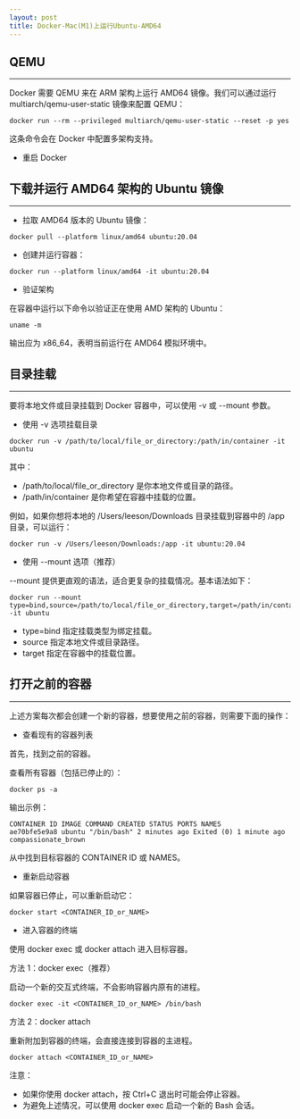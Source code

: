 ```yaml
---
layout: post
title: Docker-Mac(M1)上运行Ubuntu-AMD64
---
```


## QEMU

---

Docker 需要 QEMU 来在 ARM 架构上运行 AMD64 镜像。我们可以通过运行 multiarch/qemu-user-static 镜像来配置 QEMU：

```shell
docker run --rm --privileged multiarch/qemu-user-static --reset -p yes
```

这条命令会在 Docker 中配置多架构支持。

- 重启 Docker

## 下载并运行 AMD64 架构的 Ubuntu 镜像

---

- 拉取 AMD64 版本的 Ubuntu 镜像：

```shell
docker pull --platform linux/amd64 ubuntu:20.04
```

- 创建并运行容器：

```shell
docker run --platform linux/amd64 -it ubuntu:20.04
```

- 验证架构

在容器中运行以下命令以验证正在使用 AMD 架构的 Ubuntu：

```shell
uname -m
```

输出应为 x86_64，表明当前运行在 AMD64 模拟环境中。

## 目录挂载

---

要将本地文件或目录挂载到 Docker 容器中，可以使用 -v 或 --mount 参数。

- 使用 -v 选项挂载目录

```shell
docker run -v /path/to/local/file_or_directory:/path/in/container -it ubuntu
```

其中：

- /path/to/local/file_or_directory 是你本地文件或目录的路径。
- /path/in/container 是你希望在容器中挂载的位置。

例如，如果你想将本地的 /Users/leeson/Downloads 目录挂载到容器中的 /app 目录，可以运行：

```shell
docker run -v /Users/leeson/Downloads:/app -it ubuntu:20.04
```

- 使用 --mount 选项（推荐）

--mount 提供更直观的语法，适合更复杂的挂载情况。基本语法如下：

```shell
docker run --mount type=bind,source=/path/to/local/file_or_directory,target=/path/in/container -it ubuntu
```

- type=bind 指定挂载类型为绑定挂载。
- source 指定本地文件或目录路径。
- target 指定在容器中的挂载位置。

## 打开之前的容器

---

上述方案每次都会创建一个新的容器，想要使用之前的容器，则需要下面的操作：

- 查看现有的容器列表

首先，找到之前的容器。

查看所有容器（包括已停止的）：

```shell
docker ps -a
```

输出示例：

```shell
CONTAINER ID IMAGE COMMAND CREATED STATUS PORTS NAMES
ae70bfe5e9a8 ubuntu "/bin/bash" 2 minutes ago Exited (0) 1 minute ago compassionate_brown
```

从中找到目标容器的 CONTAINER ID 或 NAMES。

- 重新启动容器

如果容器已停止，可以重新启动它：

```shell
docker start <CONTAINER_ID_or_NAME>
```

- 进入容器的终端

使用 docker exec 或 docker attach 进入目标容器。

方法 1：docker exec（推荐）

启动一个新的交互式终端，不会影响容器内原有的进程。

```shell
docker exec -it <CONTAINER_ID_or_NAME> /bin/bash
```

方法 2：docker attach

重新附加到容器的终端，会直接连接到容器的主进程。

```shell
docker attach <CONTAINER_ID_or_NAME>
```

注意：

- 如果你使用 docker attach，按 Ctrl+C 退出时可能会停止容器。
- 为避免上述情况，可以使用 docker exec 启动一个新的 Bash 会话。

